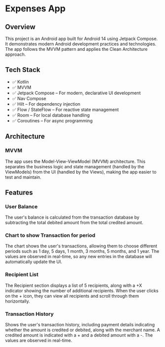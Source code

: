# Expenses App

## Overview

This project is an Android app built for Android 14 using Jetpack Compose. It demonstrates modern Android development practices and technologies. The app follows the MVVM pattern and applies the Clean Architecture approach.
## Tech Stack
- ✅ Kotlin
- ✅ MVVM
- ✅ Jetpack Compose – For modern, declarative UI development
- ✅ Nav Compose 
- ✅ Hilt – For dependency injection
- ✅ Flow / StateFlow – For reactive state management
- ✅ Room – For local database handling 
- ✅ Coroutines – For async programming

## Architecture

### MVVM

The app uses the Model-View-ViewModel (MVVM) architecture. This separates the business logic and state management (handled by the ViewModels) from the UI (handled by the Views), making the app easier to test and maintain.
## Features

### User Balance 
The user's balance is calculated from the transaction database by subtracting the total debited amount from the total credited amount.

### Chart to show Transaction for period
The chart shows the user's transactions, allowing them to choose different periods such as 1 day, 5 days, 1 month, 3 months, 5 months, and 1 year. The values are observed in real-time, so any new entries in the database will automatically update the UI.

### Recipient List
The Recipient section displays a list of 5 recipients, along with a +X indicator showing the number of additional recipients. When the user clicks on the + icon, they can view all recipients and scroll through them horizontally.

### Transaction History
Shows the user's transaction history, including payment details indicating whether the amount is credited or debited, along with the merchant name. A credited amount is indicated with a + and a debited amount with a -. The values are observed in real-time.

